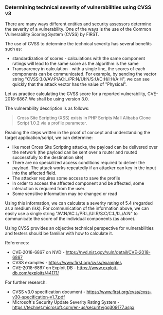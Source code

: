 ### Determining technical severity of vulnerabilities using CVSS v3

There are many ways different entities and security assessors determine the severity of a vulnerability. One of the ways is the use of the Common Vulnerability Scoring System (CVSS) by FIRST.

The use of CVSS to determine the technical severity has several benefits such as:

* standardization of scores - calculations with the same component ratings will lead to the same score as the algorithm is the same
* Transparency in calculation - with a single line, the scores of each components can be communicated. For example, by sending the vector string "CVSS:3.0/AV:P/AC:L/PR:N/UI:N/S:U/C:H/I:H/A:H", we can see quickly that the attack vector has the value of "Physical".

Let us practice calculating the CVSS score for a reported vulnerability, CVE-2018-6867. We shall be using version 3.0.

The vulnerability description is as follows:

>Cross Site Scripting (XSS) exists in PHP Scripts Mall Alibaba Clone Script 1.0.2 via a profile parameter.

Reading the steps written in the proof of concept and understanding the target application/script, we can determine:

* like most Cross Site Scripting attacks, the payload can be delivered over the network (the payload can be sent over a router and routed successfully to the destination site)
* There are no specialized access conditions required to deliver the payload. The attack works repeatedly if an attacker can key in the input into the affected field.
* The attacker requires some access to save the profile
* In order to access the affected component and be affected, some interaction is required from the user.
* Some sensitive information may be changed or read

Using this information, we can calculate a severity rating of 5.4 (regarded as a medium risk). For communication of the information above, we can easily use a single string "AV:N/AC:L/PR:L/UI:R/S:C/C:L/I:L/A:N" to communicate the score of the individual components (as above).

Using CVSS provides an objective technical perspective for vulnerabilities and testers should be familiar with how to calculate it.

References:

* CVE-2018-6867 on NVD - https://nvd.nist.gov/vuln/detail/CVE-2018-6867
* CVSS examples - https://www.first.org/cvss/examples
* CVE-2018-6867 on Exploit DB - https://www.exploit-db.com/exploits/44171/

For further research:

* CVSS v3.0 specification document - https://www.first.org/cvss/cvss-v30-specification-v1.7.pdf
* Microsoft's Security Update Severity Rating System - https://technet.microsoft.com/en-us/security/gg309177.aspx
